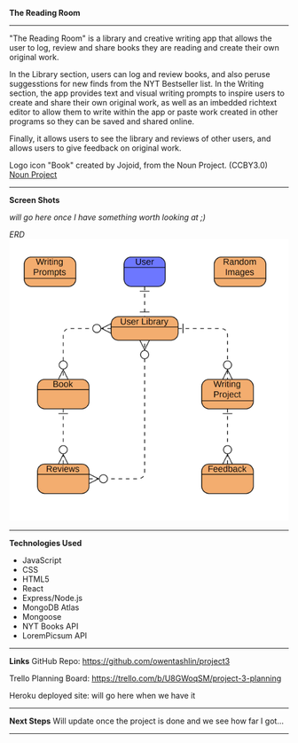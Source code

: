**The Reading Room**
<hr></hr>

"The Reading Room" is a library and creative writing app that allows the user to log, review and share books they are reading and create their own original work.


In the Library section, users can log and review books, and also peruse suggesstions for new finds from the NYT Bestseller list. In the Writing section, the app provides text and visual writing prompts to inspire users to create and share their own original work, as well as an imbedded richtext editor to allow them to write within the app or paste work created in other programs so they can be saved and shared online.


Finally, it allows users to see the library and reviews of other users, and allows users to give feedback on original work.


Logo icon "Book" created by Jojoid, from the Noun Project. (CCBY3.0) <a href="https://thenounproject.com/browse/icons/term/book/" target="_blank" title="Book Icons">Noun Project</a>

<hr></hr>

**Screen Shots**

*will go here once I have something worth looking at ;)*

*ERD*
![ERD](/public/images/Project3-%20ERD-sm.png)


<hr></hr>

**Technologies Used**
- JavaScript
- CSS
- HTML5
- React
- Express/Node.js
- MongoDB Atlas
- Mongoose
- NYT Books API
- LoremPicsum API
<hr></hr>

**Links**
GitHub Repo: https://github.com/owentashlin/project3

Trello Planning Board: https://trello.com/b/U8GWoqSM/project-3-planning

Heroku deployed site: will go here when we have it
<hr></hr>

**Next Steps**
Will update once the project is done and we see how far I got...
<hr></hr>
 
